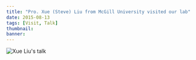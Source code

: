 ```yaml
---
title: "Pro. Xue (Steve) Liu from McGill University visited our lab"
date: 2015-08-13
tags: [Visit, Talk]
thumbnail:
banner:
---
```

![Xue Liu's talk](/2015/08/13/Xue-visit/visit.jpg)
